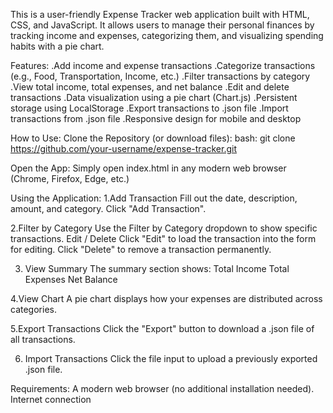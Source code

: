 This is a user-friendly Expense Tracker web application built with HTML, CSS, and JavaScript. It allows users to manage their personal finances by tracking income and expenses, categorizing them, and visualizing spending habits with a pie chart.

Features:
        .Add income and expense transactions
        .Categorize transactions (e.g., Food, Transportation, Income, etc.)
        .Filter transactions by category
        .View total income, total expenses, and net balance
        .Edit and delete transactions
        .Data visualization using a pie chart (Chart.js)
        .Persistent storage using LocalStorage
        .Export transactions to .json file
        .Import transactions from .json file
        .Responsive design for mobile and desktop
        
How to Use:
Clone the Repository (or download files):
bash:
    git clone https://github.com/your-username/expense-tracker.git
    
Open the App:
Simply open index.html in any modern web browser (Chrome, Firefox, Edge, etc.)

Using the Application:
1.Add Transaction
Fill out the date, description, amount, and category.
Click "Add Transaction".

2.Filter by Category
Use the Filter by Category dropdown to show specific transactions.
Edit / Delete
Click "Edit" to load the transaction into the form for editing.
Click "Delete" to remove a transaction permanently.

3. View Summary
The summary section shows:
Total Income
Total Expenses
Net Balance

4.View Chart
A pie chart displays how your expenses are distributed across categories.

5.Export Transactions
Click the "Export" button to download a .json file of all transactions.

6. Import Transactions
Click the file input to upload a previously exported .json file.

Requirements:
A modern web browser (no additional installation needed).
Internet connection

